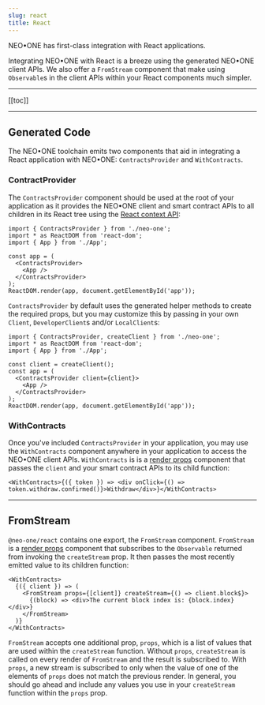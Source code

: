 ```yaml
---
slug: react
title: React
---
```


NEO•ONE has first-class integration with React applications.

Integrating NEO•ONE with React is a breeze using the generated NEO•ONE client APIs. We also offer a `FromStream` component that make using `Observable`s in the client APIs within your React components much simpler.

---

[[toc]]

---

## Generated Code

The NEO•ONE toolchain emits two components that aid in integrating a React application with NEO•ONE: `ContractsProvider` and `WithContracts`.

### ContractProvider

The `ContractsProvider` component should be used at the root of your application as it provides the NEO•ONE client and smart contract APIs to all children in its React tree using the [React context API](https://reactjs.org/docs/context.html):

```tsx
import { ContractsProvider } from './neo-one';
import * as ReactDOM from 'react-dom';
import { App } from './App';

const app = (
  <ContractsProvider>
    <App />
  </ContractsProvider>
);
ReactDOM.render(app, document.getElementById('app'));
```

`ContractsProvider` by default uses the generated helper methods to create the required props, but you may customize this by passing in your own `Client`, `DeveloperClient`s and/or `LocalClient`s:

```tsx
import { ContractsProvider, createClient } from './neo-one';
import * as ReactDOM from 'react-dom';
import { App } from './App';

const client = createClient();
const app = (
  <ContractsProvider client={client}>
    <App />
  </ContractsProvider>
);
ReactDOM.render(app, document.getElementById('app'));
```

### WithContracts

Once you've included `ContractsProvider` in your application, you may use the `WithContracts` component anywhere in your application to access the NEO•ONE client APIs. `WithContracts` is is a [render props](https://reactjs.org/docs/render-props.html) component that passes the `client` and your smart contract APIs to its child function:

```tsx
<WithContracts>{({ token }) => <div onClick={() => token.withdraw.confirmed()}>Withdraw</div>}</WithContracts>
```

---

## FromStream

`@neo-one/react` contains one export, the `FromStream` component. `FromStream` is a [render props](https://reactjs.org/docs/render-props.html) component that subscribes to the `Observable` returned from invoking the `createStream` prop. It then passes the most recently emitted value to its children function:

```tsx
<WithContracts>
  {({ client }) => (
    <FromStream props={[client]} createStream={() => client.block$}>
      {(block) => <div>The current block index is: {block.index}</div>}
    </FromStream>
  )}
</WithContracts>
```

`FromStream` accepts one additional prop, `props`, which is a list of values that are used within the `createStream` function. Without `props`, `createStream` is called on every render of `FromStream` and the result is subscribed to. With `props`, a new stream is subscribed to only when the value of one of the elements of `props` does not match the previous render. In general, you should go ahead and include any values you use in your `createStream` function within the `props` prop.
